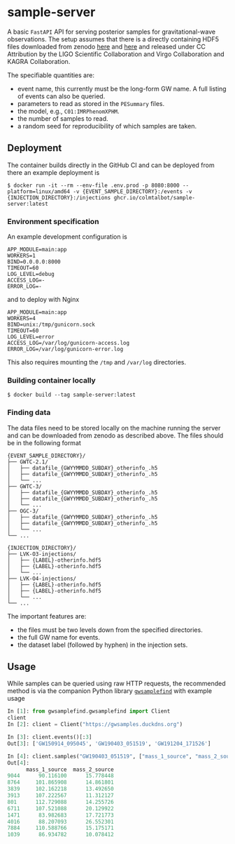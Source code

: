# sample-server

A basic `FastAPI` API for serving posterior samples for gravitational-wave observations.
The setup assumes that there is a directly containing HDF5 files downloaded from zenodo [here](https://zenodo.org/records/5546663) and [here](https://zenodo.org/records/6513631) and released under CC Attribution by the LIGO Scientific Collaboration and Virgo Collaboration and KAGRA Collaboration.

The specifiable quantities are:

- event name, this currently must be the long-form GW name. A full listing of events can also be queried.
- parameters to read as stored in the `PESummary` files.
- the model, e.g., `C01:IMRPhenomXPHM`.
- the number of samples to read.
- a random seed for reproducibility of which samples are taken.

## Deployment

The container builds directly in the GitHub CI and can be deployed from there an example deployment is

```console
$ docker run -it --rm --env-file .env.prod -p 8080:8000 --platform=linux/amd64 -v {EVENT_SAMPLE_DIRECTORY}:/events -v {INJECTION_DIRECTORY}:/injections ghcr.io/colmtalbot/sample-server:latest
```

### Environment specification

An example development configuration is

```
APP_MODULE=main:app
WORKERS=1
BIND=0.0.0.0:8000
TIMEOUT=60
LOG_LEVEL=debug
ACCESS_LOG=-
ERROR_LOG=-
```

and to deploy with Nginx

```
APP_MODULE=main:app
WORKERS=4
BIND=unix:/tmp/gunicorn.sock
TIMEOUT=60
LOG_LEVEL=error
ACCESS_LOG=/var/log/gunicorn-access.log
ERROR_LOG=/var/log/gunicorn-error.log
```

This also requires mounting the `/tmp` and `/var/log` directories.

### Building container locally

```console
$ docker build --tag sample-server:latest
```

### Finding data

The data files need to be stored locally on the machine running the server and can be downloaded from zenodo as described above.
The files should be in the following format

```
{EVENT_SAMPLE_DIRECTORY}/
├── GWTC-2.1/
│   ├── datafile_{GWYYMMDD_SUBDAY}_otherinfo_.h5
│   ├── datafile_{GWYYMMDD_SUBDAY}_otherinfo_.h5
│   └── ...
├── GWTC-3/
│   ├── datafile_{GWYYMMDD_SUBDAY}_otherinfo_.h5
│   ├── datafile_{GWYYMMDD_SUBDAY}_otherinfo_.h5
│   └── ...
├── OGC-3/
│   ├── datafile_{GWYYMMDD_SUBDAY}_otherinfo_.h5
│   ├── datafile_{GWYYMMDD_SUBDAY}_otherinfo_.h5
│   └── ...
└── ...

{INJECTION_DIRECTORY}/
├── LVK-O3-injections/
│   ├── {LABEL}-otherinfo.hdf5
│   ├── {LABEL}-otherinfo.hdf5
│   └── ...
├── LVK-O4-injections/
│   ├── {LABEL}-otherinfo.hdf5
│   ├── {LABEL}-otherinfo.hdf5
│   └── ...
└── ...
```

The important features are:
- the files must be two levels down from the specified directories.
- the full GW name for events.
- the dataset label (followed by hyphen) in the injection sets.

## Usage

While samples can be queried using raw HTTP requests, the recommended method is via the companion Python library [`gwsamplefind`](https://github.com/ColmTalbot/gwsamplefind) with example usage

```python
In [1]: from gwsamplefind.gwsamplefind import Client
client
In [2]: client = Client("https://gwsamples.duckdns.org")

In [3]: client.events()[:3]
Out[3]: ['GW150914_095045', 'GW190403_051519', 'GW191204_171526']

In [4]: client.samples("GW190403_051519", ["mass_1_source", "mass_2_source"], 10)
Out[4]: 
      mass_1_source  mass_2_source
9044      90.116100      15.778448
8764     101.865908      14.861801
3839     102.162218      13.492650
3913     107.222567      11.312127
801      112.729088      14.255726
6711     107.521088      20.129922
1471      83.982683      17.721773
4016      88.207093      26.552301
7884     110.588766      15.175171
1039      86.934782      10.078412
```
